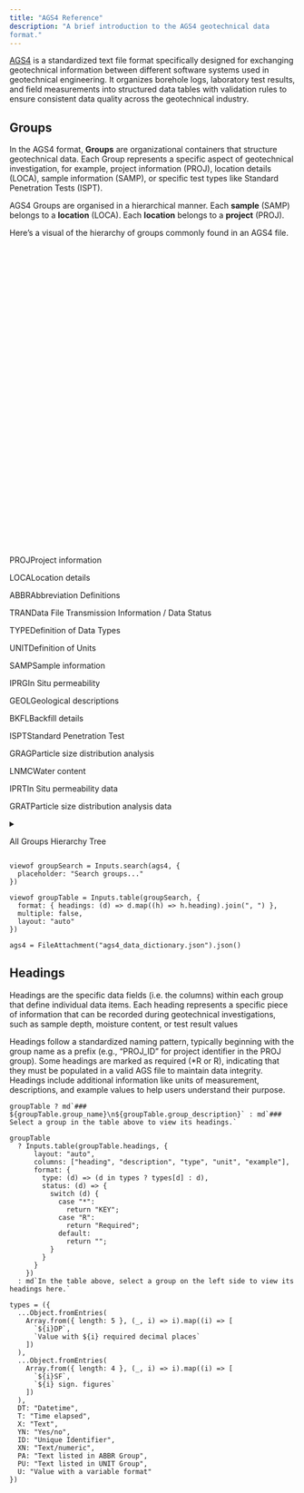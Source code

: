 ```yaml
---
title: "AGS4 Reference"
description: "A brief introduction to the AGS4 geotechnical data
format."
---
```


[AGS4](https://www.ags.org.uk/data-format/ags4-data-format/) is a
standardized text file format specifically designed for exchanging
geotechnical information between different software systems used in
geotechnical engineering. It organizes borehole logs, laboratory test
results, and field measurements into structured data tables with
validation rules to ensure consistent data quality across the
geotechnical industry.

## Groups

In the AGS4 format, **Groups** are organizational containers that
structure geotechnical data. Each Group represents a specific aspect of
geotechnical investigation, for example, project information (PROJ),
location details (LOCA), sample information (SAMP), or specific test
types like Standard Penetration Tests (ISPT).

AGS4 Groups are organised in a hierarchical manner. Each **sample**
(SAMP) belongs to a **location** (LOCA). Each **location** belongs to a
**project** (PROJ).

Here’s a visual of the hierarchy of groups commonly found in an AGS4
file.

<svg viewBox="-12,-24,402,424" style="max-width: 100%; height: auto; font: 13px sans-serif;" xmlns="http://www.w3.org/2000/svg" xmlns:xlink="http://www.w3.org/1999/xlink">

<g fill="none" stroke="#999"><path d="&#10;M0,0&#10;V24&#10;h24&#10;"/><path d="&#10;M0,0&#10;V264&#10;h24&#10;"/><path d="&#10;M0,0&#10;V288&#10;h24&#10;"/><path d="&#10;M0,0&#10;V312&#10;h24&#10;      "/><path d="&#10;M0,0&#10;V336&#10;h24&#10;"/><path d="&#10;M24,24&#10;V48&#10;h24&#10;"/><path d="&#10;M24,24&#10;V144&#10;h24&#10;"/><path d="&#10;M24,24&#10;V192&#10;h24&#10;"/><path d="&#10;M24,24&#10;V216&#10;h24&#10;"/><path d="&#10;M24,24&#10;V240&#10;h24&#10;"/><path d="&#10;M48,48&#10;V72&#10;h24&#10;"/><path d="&#10;M48,48&#10;V120&#10;h24&#10;"/><path d="&#10;M48,144&#10;V168&#10;h24&#10;"/><path d="&#10;M72,72&#10;V96&#10;h24&#10;"/></g><g><g transform="translate(0,0)"><circle cx="0" r="2.5"/><text dy="0.32em" x="6"><tspan font-weight="600">PROJ</tspan><tspan dx="2">Project
information</tspan></text>
<title>

PROJ
</title>

</g><g transform="translate(0,24)"><circle cx="24" r="2.5"/><text dy="0.32em" x="30"><tspan font-weight="600">LOCA</tspan><tspan dx="2">Location
details</tspan></text>
<title>

PROJ/LOCA
</title>

</g><g transform="translate(0,264)"><circle cx="24" r="2.5" fill="#999"/><text dy="0.32em" x="30"><tspan font-weight="600">ABBR</tspan><tspan dx="2">Abbreviation
Definitions</tspan></text>
<title>

PROJ/ABBR
</title>

</g><g transform="translate(0,288)"><circle cx="24" r="2.5" fill="#999"/><text dy="0.32em" x="30"><tspan font-weight="600">TRAN</tspan><tspan dx="2">Data
File Transmission Information / Data Status</tspan></text>
<title>

PROJ/TRAN
</title>

</g><g transform="translate(0,312)"><circle cx="24" r="2.5" fill="#999"/><text dy="0.32em" x="30"><tspan font-weight="600">TYPE</tspan><tspan dx="2">Definition
of Data Types</tspan></text>
<title>

PROJ/TYPE
</title>

</g><g transform="translate(0,336)"><circle cx="24" r="2.5" fill="#999"/><text dy="0.32em" x="30"><tspan font-weight="600">UNIT</tspan><tspan dx="2">Definition
of Units</tspan></text>
<title>

PROJ/UNIT
</title>

</g><g transform="translate(0,48)"><circle cx="48" r="2.5"/><text dy="0.32em" x="54"><tspan font-weight="600">SAMP</tspan><tspan dx="2">Sample
information</tspan></text>
<title>

PROJ/LOCA/SAMP
</title>

</g><g transform="translate(0,144)"><circle cx="48" r="2.5"/><text dy="0.32em" x="54"><tspan font-weight="600">IPRG</tspan><tspan dx="2">In
Situ permeability</tspan></text>
<title>

PROJ/LOCA/IPRG
</title>

</g><g transform="translate(0,192)"><circle cx="48" r="2.5" fill="#999"/><text dy="0.32em" x="54"><tspan font-weight="600">GEOL</tspan><tspan dx="2">Geological
descriptions</tspan></text>
<title>

PROJ/LOCA/GEOL
</title>

</g><g transform="translate(0,216)"><circle cx="48" r="2.5" fill="#999"/><text dy="0.32em" x="54"><tspan font-weight="600">BKFL</tspan><tspan dx="2">Backfill
details</tspan></text>
<title>

PROJ/LOCA/BKFL
</title>

</g><g transform="translate(0,240)"><circle cx="48" r="2.5" fill="#999"/><text dy="0.32em" x="54"><tspan font-weight="600">ISPT</tspan><tspan dx="2">Standard
Penetration Test</tspan></text>
<title>

PROJ/LOCA/ISPT
</title>

</g><g transform="translate(0,72)"><circle cx="72" r="2.5"/><text dy="0.32em" x="78"><tspan font-weight="600">GRAG</tspan><tspan dx="2">Particle
size distribution analysis</tspan></text>
<title>

PROJ/LOCA/SAMP/GRAG
</title>

</g><g transform="translate(0,120)"><circle cx="72" r="2.5" fill="#999"/><text dy="0.32em" x="78"><tspan font-weight="600">LNMC</tspan><tspan dx="2">Water
content</tspan></text>
<title>

PROJ/LOCA/SAMP/LNMC
</title>

</g><g transform="translate(0,168)"><circle cx="72" r="2.5" fill="#999"/><text dy="0.32em" x="78"><tspan font-weight="600">IPRT</tspan><tspan dx="2">In
Situ permeability data</tspan></text>
<title>

PROJ/LOCA/IPRG/IPRT
</title>

</g><g transform="translate(0,96)"><circle cx="96" r="2.5" fill="#999"/><text dy="0.32em" x="102"><tspan font-weight="600">GRAT</tspan><tspan dx="2">Particle
size distribution analysis data</tspan></text>
<title>

PROJ/LOCA/SAMP/GRAG/GRAT
</title>

</g></g>
</svg>

<details>

<summary>

All Groups Hierarchy Tree
</summary>

While AGS defines a load of groups, not all of them are used in every
project. For reference, here is the full hierarchy tree of all groups.

<svg viewBox="-8,-12,404,1264" style="max-width: 100%; height: auto; font: 10px sans-serif; overflow: visible;" xmlns="http://www.w3.org/2000/svg" xmlns:xlink="http://www.w3.org/1999/xlink">

<g fill="none" stroke="#999"><path d="&#10; M0,0&#10; V16&#10; h16&#10;"/><path d="&#10; M0,0&#10; V1152&#10; h16&#10;"/><path d="&#10; M0,0&#10; V1168&#10; h16&#10; "/><path d="&#10; M0,0&#10; V1184&#10; h16&#10; "/><path d="&#10; M0,0&#10; V1200&#10; h16&#10; "/><path d="&#10; M0,0&#10; V1216&#10; h16&#10; "/><path d="&#10; M0,0&#10; V1232&#10; h16&#10; "/><path d="&#10; M16,16&#10; V32&#10; h16&#10; "/><path d="&#10; M32,32&#10; V48&#10; h16&#10; "/><path d="&#10; M32,32&#10; V576&#10; h16&#10; "/><path d="&#10; M32,32&#10; V592&#10; h16&#10; "/><path d="&#10; M32,32&#10; V608&#10; h16&#10; "/><path d="&#10; M32,32&#10; V624&#10; h16&#10; "/><path d="&#10; M32,32&#10; V640&#10; h16&#10; "/><path d="&#10; M32,32&#10; V672&#10; h16&#10; "/><path d="&#10; M32,32&#10; V688&#10; h16&#10; "/><path d="&#10; M32,32&#10; V704&#10; h16&#10; "/><path d="&#10; M32,32&#10; V720&#10; h16&#10; "/><path d="&#10; M32,32&#10; V736&#10; h16&#10; "/><path d="&#10; M32,32&#10; V768&#10; h16&#10; "/><path d="&#10; M32,32&#10; V784&#10; h16&#10; "/><path d="&#10; M32,32&#10; V848&#10; h16&#10; "/><path d="&#10; M32,32&#10; V864&#10; h16&#10; "/><path d="&#10; M32,32&#10; V880&#10; h16&#10; "/><path d="&#10; M32,32&#10; V896&#10; h16&#10; "/><path d="&#10; M32,32&#10; V912&#10; h16&#10; "/><path d="&#10; M32,32&#10; V928&#10; h16&#10; "/><path d="&#10; M32,32&#10; V944&#10; h16&#10; "/><path d="&#10; M32,32&#10; V960&#10; h16&#10; "/><path d="&#10; M32,32&#10; V976&#10; h16&#10; "/><path d="&#10; M32,32&#10; V992&#10; h16&#10; "/><path d="&#10; M32,32&#10; V1008&#10; h16&#10; "/><path d="&#10; M32,32&#10; V1024&#10; h16&#10; "/><path d="&#10; M32,32&#10; V1056&#10; h16&#10; "/><path d="&#10; M32,32&#10; V1072&#10; h16&#10; "/><path d="&#10; M32,32&#10; V1088&#10; h16&#10; "/><path d="&#10; M32,32&#10; V1120&#10; h16&#10; "/><path d="&#10; M32,32&#10; V1136&#10; h16&#10; "/><path d="&#10; M48,48&#10; V64&#10; h16&#10; "/><path d="&#10; M48,48&#10; V80&#10; h16&#10; "/><path d="&#10; M48,48&#10; V96&#10; h16&#10; "/><path d="&#10; M48,48&#10; V112&#10; h16&#10; "/><path d="&#10; M48,48&#10; V128&#10; h16&#10; "/><path d="&#10; M48,48&#10; V144&#10; h16&#10; "/><path d="&#10; M48,48&#10; V160&#10; h16&#10; "/><path d="&#10; M48,48&#10; V176&#10; h16&#10; "/><path d="&#10; M48,48&#10; V192&#10; h16&#10; "/><path d="&#10; M48,48&#10; V208&#10; h16&#10; "/><path d="&#10; M48,48&#10; V224&#10; h16&#10; "/><path d="&#10; M48,48&#10; V240&#10; h16&#10; "/><path d="&#10; M48,48&#10; V272&#10; h16&#10; "/><path d="&#10; M48,48&#10; V288&#10; h16&#10; "/><path d="&#10; M48,48&#10; V320&#10; h16&#10; "/><path d="&#10; M48,48&#10; V352&#10; h16&#10; "/><path d="&#10; M48,48&#10; V432&#10; h16&#10; "/><path d="&#10; M48,48&#10; V448&#10; h16&#10; "/><path d="&#10; M48,48&#10; V464&#10; h16&#10; "/><path d="&#10; M48,48&#10; V480&#10; h16&#10; "/><path d="&#10; M48,48&#10; V512&#10; h16&#10; "/><path d="&#10; M48,48&#10; V528&#10; h16&#10; "/><path d="&#10; M48,48&#10; V544&#10; h16&#10; "/><path d="&#10; M48,640&#10; V656&#10; h16&#10; "/><path d="&#10; M48,736&#10; V752&#10; h16&#10; "/><path d="&#10; M48,784&#10; V800&#10; h16&#10; "/><path d="&#10; M48,784&#10; V832&#10; h16&#10; "/><path d="&#10; M48,1024&#10; V1040&#10; h16&#10; "/><path d="&#10; M48,1088&#10; V1104&#10; h16&#10; "/><path d="&#10; M64,240&#10; V256&#10; h16&#10; "/><path d="&#10; M64,288&#10; V304&#10; h16&#10; "/><path d="&#10; M64,320&#10; V336&#10; h16&#10; "/><path d="&#10; M64,352&#10; V368&#10; h16&#10; "/><path d="&#10; M64,352&#10; V416&#10; h16&#10; "/><path d="&#10; M64,480&#10; V496&#10; h16&#10; "/><path d="&#10; M64,544&#10; V560&#10; h16&#10; "/><path d="&#10; M64,800&#10; V816&#10; h16&#10; "/><path d="&#10; M80,368&#10; V384&#10; h16&#10;"/><path d="&#10; M96,384&#10; V400&#10; h16&#10;"/></g><g><g transform="translate(0,0)"><circle cx="0" r="2"/><text dy="0.32em" x="6"><tspan font-weight="600">AGS4
file</tspan><tspan dx="2">-</tspan></text>
<title>

AGS4 file
</title>

</g><g transform="translate(0,16)"><circle cx="16" r="2"/><text dy="0.32em" x="22"><tspan font-weight="600">PROJ</tspan><tspan dx="2">Project
Information</tspan></text>
<title>

AGS4 file/PROJ
</title>

</g><g transform="translate(0,1152)"><circle cx="16" r="2"/><text dy="0.32em" x="22"><tspan font-weight="600">ABBR</tspan><tspan dx="2">Abbreviation
Definitions</tspan></text>
<title>

AGS4 file/ABBR
</title>

</g><g transform="translate(0,1168)"><circle cx="16" r="2"/><text dy="0.32em" x="22"><tspan font-weight="600">DICT</tspan><tspan dx="2">User
Defined Groups and Headings</tspan></text>
<title>

AGS4 file/DICT
</title>

</g><g transform="translate(0,1184)"><circle cx="16" r="2"/><text dy="0.32em" x="22"><tspan font-weight="600">FILE</tspan><tspan dx="2">Associated
Files</tspan></text>
<title>

AGS4 file/FILE
</title>

</g><g transform="translate(0,1200)"><circle cx="16" r="2"/><text dy="0.32em" x="22"><tspan font-weight="600">TRAN</tspan><tspan dx="2">Data
File Transmission Information / Data Status</tspan></text>
<title>

AGS4 file/TRAN
</title>

</g><g transform="translate(0,1216)"><circle cx="16" r="2"/><text dy="0.32em" x="22"><tspan font-weight="600">TYPE</tspan><tspan dx="2">Definition
of Data Types</tspan></text>
<title>

AGS4 file/TYPE
</title>

</g><g transform="translate(0,1232)"><circle cx="16" r="2"/><text dy="0.32em" x="22"><tspan font-weight="600">UNIT</tspan><tspan dx="2">Definition
of Units</tspan></text>
<title>

AGS4 file/UNIT
</title>

</g><g transform="translate(0,32)"><circle cx="32" r="2"/><text dy="0.32em" x="38"><tspan font-weight="600">LOCA</tspan><tspan dx="2">Location
Details</tspan></text>
<title>

AGS4 file/PROJ/LOCA
</title>

</g><g transform="translate(0,48)"><circle cx="48" r="2"/><text dy="0.32em" x="54"><tspan font-weight="600">SAMP</tspan><tspan dx="2">Sample
Information</tspan></text>
<title>

AGS4 file/PROJ/LOCA/SAMP
</title>

</g><g transform="translate(0,576)"><circle cx="48" r="2"/><text dy="0.32em" x="54"><tspan font-weight="600">BKFL</tspan><tspan dx="2">Exploratory
Hole Backfill Details</tspan></text>
<title>

AGS4 file/PROJ/LOCA/BKFL
</title>

</g><g transform="translate(0,592)"><circle cx="48" r="2"/><text dy="0.32em" x="54"><tspan font-weight="600">CDIA</tspan><tspan dx="2">Casing
Diameter by Depth</tspan></text>
<title>

AGS4 file/PROJ/LOCA/CDIA
</title>

</g><g transform="translate(0,608)"><circle cx="48" r="2"/><text dy="0.32em" x="54"><tspan font-weight="600">CHIS</tspan><tspan dx="2">Chiselling
Details</tspan></text>
<title>

AGS4 file/PROJ/LOCA/CHIS
</title>

</g><g transform="translate(0,624)"><circle cx="48" r="2"/><text dy="0.32em" x="54"><tspan font-weight="600">CORE</tspan><tspan dx="2">Coring
Information</tspan></text>
<title>

AGS4 file/PROJ/LOCA/CORE
</title>

</g><g transform="translate(0,640)"><circle cx="48" r="2"/><text dy="0.32em" x="54"><tspan font-weight="600">DCPG</tspan><tspan dx="2">Dynamic
Cone Penetrometer Tests - General</tspan></text>
<title>

AGS4 file/PROJ/LOCA/DCPG
</title>

</g><g transform="translate(0,672)"><circle cx="48" r="2"/><text dy="0.32em" x="54"><tspan font-weight="600">DETL</tspan><tspan dx="2">Stratum
Detail Descriptions</tspan></text>
<title>

AGS4 file/PROJ/LOCA/DETL
</title>

</g><g transform="translate(0,688)"><circle cx="48" r="2"/><text dy="0.32em" x="54"><tspan font-weight="600">DISC</tspan><tspan dx="2">Discontinuity
Data</tspan></text>
<title>

AGS4 file/PROJ/LOCA/DISC
</title>

</g><g transform="translate(0,704)"><circle cx="48" r="2"/><text dy="0.32em" x="54"><tspan font-weight="600">DLOG</tspan><tspan dx="2">Driller
Geological Description</tspan></text>
<title>

AGS4 file/PROJ/LOCA/DLOG
</title>

</g><g transform="translate(0,720)"><circle cx="48" r="2"/><text dy="0.32em" x="54"><tspan font-weight="600">DOBS</tspan><tspan dx="2">Drilling/Advancement
Observations & Parameters</tspan></text>
<title>

AGS4 file/PROJ/LOCA/DOBS
</title>

</g><g transform="translate(0,736)"><circle cx="48" r="2"/><text dy="0.32em" x="54"><tspan font-weight="600">DPRG</tspan><tspan dx="2">Dynamic
Probe Tests - General</tspan></text>
<title>

AGS4 file/PROJ/LOCA/DPRG
</title>

</g><g transform="translate(0,768)"><circle cx="48" r="2"/><text dy="0.32em" x="54"><tspan font-weight="600">DREM</tspan><tspan dx="2">Depth
Related Remarks</tspan></text>
<title>

AGS4 file/PROJ/LOCA/DREM
</title>

</g><g transform="translate(0,784)"><circle cx="48" r="2"/><text dy="0.32em" x="54"><tspan font-weight="600">FGHG</tspan><tspan dx="2">Field
Geohydraulic Testing - General</tspan></text>
<title>

AGS4 file/PROJ/LOCA/FGHG
</title>

</g><g transform="translate(0,848)"><circle cx="48" r="2"/><text dy="0.32em" x="54"><tspan font-weight="600">FLSH</tspan><tspan dx="2">Drilling
Flush Details</tspan></text>
<title>

AGS4 file/PROJ/LOCA/FLSH
</title>

</g><g transform="translate(0,864)"><circle cx="48" r="2"/><text dy="0.32em" x="54"><tspan font-weight="600">FRAC</tspan><tspan dx="2">Fracture
Spacing</tspan></text>
<title>

AGS4 file/PROJ/LOCA/FRAC
</title>

</g><g transform="translate(0,880)"><circle cx="48" r="2"/><text dy="0.32em" x="54"><tspan font-weight="600">GEOL</tspan><tspan dx="2">Field
Geological Descriptions</tspan></text>
<title>

AGS4 file/PROJ/LOCA/GEOL
</title>

</g><g transform="translate(0,896)"><circle cx="48" r="2"/><text dy="0.32em" x="54"><tspan font-weight="600">HDIA</tspan><tspan dx="2">Hole
Diameter by Depth</tspan></text>
<title>

AGS4 file/PROJ/LOCA/HDIA
</title>

</g><g transform="translate(0,912)"><circle cx="48" r="2"/><text dy="0.32em" x="54"><tspan font-weight="600">HDPH</tspan><tspan dx="2">Depth
Related Exploratory Hole Information</tspan></text>
<title>

AGS4 file/PROJ/LOCA/HDPH
</title>

</g><g transform="translate(0,928)"><circle cx="48" r="2"/><text dy="0.32em" x="54"><tspan font-weight="600">HORN</tspan><tspan dx="2">Exploratory
Hole Orientation and Inclination</tspan></text>
<title>

AGS4 file/PROJ/LOCA/HORN
</title>

</g><g transform="translate(0,944)"><circle cx="48" r="2"/><text dy="0.32em" x="54"><tspan font-weight="600">ICBR</tspan><tspan dx="2">In
Situ California Bearing Ratio Tests</tspan></text>
<title>

AGS4 file/PROJ/LOCA/ICBR
</title>

</g><g transform="translate(0,960)"><circle cx="48" r="2"/><text dy="0.32em" x="54"><tspan font-weight="600">IDEN</tspan><tspan dx="2">In
Situ Density Tests</tspan></text>
<title>

AGS4 file/PROJ/LOCA/IDEN
</title>

</g><g transform="translate(0,976)"><circle cx="48" r="2"/><text dy="0.32em" x="54"><tspan font-weight="600">IFID</tspan><tspan dx="2">On
Site Volatile Headspace Testing Using Flame Ionisation
Detector</tspan></text>
<title>

AGS4 file/PROJ/LOCA/IFID
</title>

</g><g transform="translate(0,992)"><circle cx="48" r="2"/><text dy="0.32em" x="54"><tspan font-weight="600">IPEN</tspan><tspan dx="2">In
Situ Hand Penetrometer Tests</tspan></text>
<title>

AGS4 file/PROJ/LOCA/IPEN
</title>

</g><g transform="translate(0,1008)"><circle cx="48" r="2"/><text dy="0.32em" x="54"><tspan font-weight="600">IPID</tspan><tspan dx="2">On
Site Volatile Headspace Testing by Photo Ionisation
Detector</tspan></text>
<title>

AGS4 file/PROJ/LOCA/IPID
</title>

</g><g transform="translate(0,1024)"><circle cx="48" r="2"/><text dy="0.32em" x="54"><tspan font-weight="600">IPRG</tspan><tspan dx="2">In
Situ Permeability Tests - General</tspan></text>
<title>

AGS4 file/PROJ/LOCA/IPRG
</title>

</g><g transform="translate(0,1056)"><circle cx="48" r="2"/><text dy="0.32em" x="54"><tspan font-weight="600">IRDX</tspan><tspan dx="2">In
Situ Redox Tests</tspan></text>
<title>

AGS4 file/PROJ/LOCA/IRDX
</title>

</g><g transform="translate(0,1072)"><circle cx="48" r="2"/><text dy="0.32em" x="54"><tspan font-weight="600">IRES</tspan><tspan dx="2">In
Situ Resistivity Tests</tspan></text>
<title>

AGS4 file/PROJ/LOCA/IRES
</title>

</g><g transform="translate(0,1088)"><circle cx="48" r="2"/><text dy="0.32em" x="54"><tspan font-weight="600">ISAG</tspan><tspan dx="2">Soakaway
Tests - General</tspan></text>
<title>

AGS4 file/PROJ/LOCA/ISAG
</title>

</g><g transform="translate(0,1120)"><circle cx="48" r="2"/><text dy="0.32em" x="54"><tspan font-weight="600">ISPT</tspan><tspan dx="2">Standard
Penetration Test Results</tspan></text>
<title>

AGS4 file/PROJ/LOCA/ISPT
</title>

</g><g transform="translate(0,1136)"><circle cx="48" r="2"/><text dy="0.32em" x="54"><tspan font-weight="600">IVAN</tspan><tspan dx="2">In
Situ Vane Tests</tspan></text>
<title>

AGS4 file/PROJ/LOCA/IVAN
</title>

</g><g transform="translate(0,64)"><circle cx="64" r="2"/><text dy="0.32em" x="70"><tspan font-weight="600">AAVT</tspan><tspan dx="2">Aggregate
Abrasion Tests</tspan></text>
<title>

AGS4 file/PROJ/LOCA/SAMP/AAVT
</title>

</g><g transform="translate(0,80)"><circle cx="64" r="2"/><text dy="0.32em" x="70"><tspan font-weight="600">ACVT</tspan><tspan dx="2">Aggregate
Crushing Value Tests</tspan></text>
<title>

AGS4 file/PROJ/LOCA/SAMP/ACVT
</title>

</g><g transform="translate(0,96)"><circle cx="64" r="2"/><text dy="0.32em" x="70"><tspan font-weight="600">AELO
</tspan><tspan dx="2">-</tspan></text>
<title>

AGS4 file/PROJ/LOCA/SAMP/AELO
</title>

</g><g transform="translate(0,112)"><circle cx="64" r="2"/><text dy="0.32em" x="70"><tspan font-weight="600">AFLK</tspan><tspan dx="2">Aggregate
Flakiness Tests</tspan></text>
<title>

AGS4 file/PROJ/LOCA/SAMP/AFLK
</title>

</g><g transform="translate(0,128)"><circle cx="64" r="2"/><text dy="0.32em" x="70"><tspan font-weight="600">AIVT</tspan><tspan dx="2">Aggregate
Impact Value Tests</tspan></text>
<title>

AGS4 file/PROJ/LOCA/SAMP/AIVT
</title>

</g><g transform="translate(0,144)"><circle cx="64" r="2"/><text dy="0.32em" x="70"><tspan font-weight="600">ALOS</tspan><tspan dx="2">Los
Angeles Abrasion Tests</tspan></text>
<title>

AGS4 file/PROJ/LOCA/SAMP/ALOS
</title>

</g><g transform="translate(0,160)"><circle cx="64" r="2"/><text dy="0.32em" x="70"><tspan font-weight="600">APSV</tspan><tspan dx="2">Aggregate
Polished Stone Tests</tspan></text>
<title>

AGS4 file/PROJ/LOCA/SAMP/APSV
</title>

</g><g transform="translate(0,176)"><circle cx="64" r="2"/><text dy="0.32em" x="70"><tspan font-weight="600">ARTW</tspan><tspan dx="2">Aggregate
Determination of the Resistance to Wear (micro-Deval)</tspan></text>
<title>

AGS4 file/PROJ/LOCA/SAMP/ARTW
</title>

</g><g transform="translate(0,192)"><circle cx="64" r="2"/><text dy="0.32em" x="70"><tspan font-weight="600">ASDI</tspan><tspan dx="2">Slake
Durability Index Tests</tspan></text>
<title>

AGS4 file/PROJ/LOCA/SAMP/ASDI
</title>

</g><g transform="translate(0,208)"><circle cx="64" r="2"/><text dy="0.32em" x="70"><tspan font-weight="600">ASNS</tspan><tspan dx="2">Aggregate
Soundness Tests</tspan></text>
<title>

AGS4 file/PROJ/LOCA/SAMP/ASNS
</title>

</g><g transform="translate(0,224)"><circle cx="64" r="2"/><text dy="0.32em" x="70"><tspan font-weight="600">AWAD</tspan><tspan dx="2">Aggregate
Water Absorption Tests</tspan></text>
<title>

AGS4 file/PROJ/LOCA/SAMP/AWAD
</title>

</g><g transform="translate(0,240)"><circle cx="64" r="2"/><text dy="0.32em" x="70"><tspan font-weight="600">CBRG</tspan><tspan dx="2">California
Bearing Ratio Tests - General</tspan></text>
<title>

AGS4 file/PROJ/LOCA/SAMP/CBRG
</title>

</g><g transform="translate(0,272)"><circle cx="64" r="2"/><text dy="0.32em" x="70"><tspan font-weight="600">CHOC</tspan><tspan dx="2">Chain
of Custody Information</tspan></text>
<title>

AGS4 file/PROJ/LOCA/SAMP/CHOC
</title>

</g><g transform="translate(0,288)"><circle cx="64" r="2"/><text dy="0.32em" x="70"><tspan font-weight="600">CMPG</tspan><tspan dx="2">Compaction
Tests - General</tspan></text>
<title>

AGS4 file/PROJ/LOCA/SAMP/CMPG
</title>

</g><g transform="translate(0,320)"><circle cx="64" r="2"/><text dy="0.32em" x="70"><tspan font-weight="600">CONG</tspan><tspan dx="2">Consolidation
Tests - General</tspan></text>
<title>

AGS4 file/PROJ/LOCA/SAMP/CONG
</title>

</g><g transform="translate(0,352)"><circle cx="64" r="2"/><text dy="0.32em" x="70"><tspan font-weight="600">CTRG</tspan><tspan dx="2">Cyclic
Triaxial Test - General</tspan></text>
<title>

AGS4 file/PROJ/LOCA/SAMP/CTRG
</title>

</g><g transform="translate(0,432)"><circle cx="64" r="2"/><text dy="0.32em" x="70"><tspan font-weight="600">ECTN</tspan><tspan dx="2">Sample
Container Details</tspan></text>
<title>

AGS4 file/PROJ/LOCA/SAMP/ECTN
</title>

</g><g transform="translate(0,448)"><circle cx="64" r="2"/><text dy="0.32em" x="70"><tspan font-weight="600">ELRG</tspan><tspan dx="2">Environmental
Laboratory Reporting</tspan></text>
<title>

AGS4 file/PROJ/LOCA/SAMP/ELRG
</title>

</g><g transform="translate(0,464)"><circle cx="64" r="2"/><text dy="0.32em" x="70"><tspan font-weight="600">ERES</tspan><tspan dx="2">Environmental
Contaminant Testing</tspan></text>
<title>

AGS4 file/PROJ/LOCA/SAMP/ERES
</title>

</g><g transform="translate(0,480)"><circle cx="64" r="2"/><text dy="0.32em" x="70"><tspan font-weight="600">ESCG</tspan><tspan dx="2">Effective
Stress Consolidation Tests - General</tspan></text>
<title>

AGS4 file/PROJ/LOCA/SAMP/ESCG
</title>

</g><g transform="translate(0,512)"><circle cx="64" r="2"/><text dy="0.32em" x="70"><tspan font-weight="600">FRST</tspan><tspan dx="2">Frost
Susceptibility Tests</tspan></text>
<title>

AGS4 file/PROJ/LOCA/SAMP/FRST
</title>

</g><g transform="translate(0,528)"><circle cx="64" r="2"/><text dy="0.32em" x="70"><tspan font-weight="600">GCHM</tspan><tspan dx="2">Geotechnical
Chemistry Testing</tspan></text>
<title>

AGS4 file/PROJ/LOCA/SAMP/GCHM
</title>

</g><g transform="translate(0,544)"><circle cx="64" r="2"/><text dy="0.32em" x="70"><tspan font-weight="600">GRAG</tspan><tspan dx="2">Particle
Size Distribution Analysis - General</tspan></text>
<title>

AGS4 file/PROJ/LOCA/SAMP/GRAG
</title>

</g><g transform="translate(0,656)"><circle cx="64" r="2"/><text dy="0.32em" x="70"><tspan font-weight="600">DCPT</tspan><tspan dx="2">Dynamic
Cone Penetrometer Tests - Data</tspan></text>
<title>

AGS4 file/PROJ/LOCA/DCPG/DCPT
</title>

</g><g transform="translate(0,752)"><circle cx="64" r="2"/><text dy="0.32em" x="70"><tspan font-weight="600">DPRB</tspan><tspan dx="2">Dynamic
Probe Tests - Data</tspan></text>
<title>

AGS4 file/PROJ/LOCA/DPRG/DPRB
</title>

</g><g transform="translate(0,800)"><circle cx="64" r="2"/><text dy="0.32em" x="70"><tspan font-weight="600">FGHI</tspan><tspan dx="2">Field
Geohydraulic Testing - Instrumentation Details</tspan></text>
<title>

AGS4 file/PROJ/LOCA/FGHG/FGHI
</title>

</g><g transform="translate(0,832)"><circle cx="64" r="2"/><text dy="0.32em" x="70"><tspan font-weight="600">FGHS</tspan><tspan dx="2">Field
Geohydraulic Testing - Test Results (per stage)</tspan></text>
<title>

AGS4 file/PROJ/LOCA/FGHG/FGHS
</title>

</g><g transform="translate(0,1040)"><circle cx="64" r="2"/><text dy="0.32em" x="70"><tspan font-weight="600">IPRT</tspan><tspan dx="2">In
Situ Permeability Tests - Data</tspan></text>
<title>

AGS4 file/PROJ/LOCA/IPRG/IPRT
</title>

</g><g transform="translate(0,1104)"><circle cx="64" r="2"/><text dy="0.32em" x="70"><tspan font-weight="600">ISAT</tspan><tspan dx="2">Soakaway
Tests - Data</tspan></text>
<title>

AGS4 file/PROJ/LOCA/ISAG/ISAT
</title>

</g><g transform="translate(0,256)"><circle cx="80" r="2"/><text dy="0.32em" x="86"><tspan font-weight="600">CBRT</tspan><tspan dx="2">California
Bearing Ratio Tests - Data</tspan></text>
<title>

AGS4 file/PROJ/LOCA/SAMP/CBRG/CBRT
</title>

</g><g transform="translate(0,304)"><circle cx="80" r="2"/><text dy="0.32em" x="86"><tspan font-weight="600">CMPT</tspan><tspan dx="2">Compaction
Tests - Data</tspan></text>
<title>

AGS4 file/PROJ/LOCA/SAMP/CMPG/CMPT
</title>

</g><g transform="translate(0,336)"><circle cx="80" r="2"/><text dy="0.32em" x="86"><tspan font-weight="600">CONS</tspan><tspan dx="2">Consolidation
Tests - Data</tspan></text>
<title>

AGS4 file/PROJ/LOCA/SAMP/CONG/CONS
</title>

</g><g transform="translate(0,368)"><circle cx="80" r="2"/><text dy="0.32em" x="86"><tspan font-weight="600">CTRC</tspan><tspan dx="2">Cyclic
Triaxial Tests - Consolidation</tspan></text>
<title>

AGS4 file/PROJ/LOCA/SAMP/CTRG/CTRC
</title>

</g><g transform="translate(0,416)"><circle cx="80" r="2"/><text dy="0.32em" x="86"><tspan font-weight="600">CTRS</tspan><tspan dx="2">Cyclic
Triaxial Test - Saturation</tspan></text>
<title>

AGS4 file/PROJ/LOCA/SAMP/CTRG/CTRS
</title>

</g><g transform="translate(0,496)"><circle cx="80" r="2"/><text dy="0.32em" x="86"><tspan font-weight="600">ESCT</tspan><tspan dx="2">Effective
Stress Consolidation Tests - Data</tspan></text>
<title>

AGS4 file/PROJ/LOCA/SAMP/ESCG/ESCT
</title>

</g><g transform="translate(0,560)"><circle cx="80" r="2"/><text dy="0.32em" x="86"><tspan font-weight="600">GRAT</tspan><tspan dx="2">Particle
Size Distribution Analysis - Data</tspan></text>
<title>

AGS4 file/PROJ/LOCA/SAMP/GRAG/GRAT
</title>

</g><g transform="translate(0,816)"><circle cx="80" r="2"/><text dy="0.32em" x="86"><tspan font-weight="600">FGHT</tspan><tspan dx="2">Field
Geohydraulic Testing - Data</tspan></text>
<title>

AGS4 file/PROJ/LOCA/FGHG/FGHI/FGHT
</title>

</g><g transform="translate(0,384)"><circle cx="96" r="2"/><text dy="0.32em" x="102"><tspan font-weight="600">CTRP</tspan><tspan dx="2">Cyclic
Triaxial Test - Derived Parameters</tspan></text>
<title>

AGS4 file/PROJ/LOCA/SAMP/CTRG/CTRC/CTRP
</title>

</g><g transform="translate(0,400)"><circle cx="112" r="2"/><text dy="0.32em" x="118"><tspan font-weight="600">CTRD</tspan><tspan dx="2">Cyclic
Triaxial Tests - Data</tspan></text>
<title>

AGS4 file/PROJ/LOCA/SAMP/CTRG/CTRC/CTRP/CTRD
</title>

</g></g>
</svg>

</details>

``` {ojs}
viewof groupSearch = Inputs.search(ags4, {
  placeholder: "Search groups..."
})
```

``` {ojs}
viewof groupTable = Inputs.table(groupSearch, {
  format: { headings: (d) => d.map((h) => h.heading).join(", ") },
  multiple: false,
  layout: "auto"
})
```

``` {ojs}
ags4 = FileAttachment("ags4_data_dictionary.json").json()
```

## Headings

Headings are the specific data fields (i.e. the columns) within each
group that define individual data items. Each heading represents a
specific piece of information that can be recorded during geotechnical
investigations, such as sample depth, moisture content, or test result
values

Headings follow a standardized naming pattern, typically beginning with
the group name as a prefix (e.g., “PROJ_ID” for project identifier in
the PROJ group). Some headings are marked as required (\*R or R),
indicating that they must be populated in a valid AGS file to maintain
data integrity. Headings include additional information like units of
measurement, descriptions, and example values to help users understand
their purpose.

``` {ojs}
groupTable ? md`### ${groupTable.group_name}\n${groupTable.group_description}` : md`### Select a group in the table above to view its headings.`
```

``` {ojs}
groupTable
  ? Inputs.table(groupTable.headings, {
      layout: "auto",
      columns: ["heading", "description", "type", "unit", "example"],
      format: {
        type: (d) => (d in types ? types[d] : d),
        status: (d) => {
          switch (d) {
            case "*":
              return "KEY";
            case "R":
              return "Required";
            default:
              return "";
          }
        }
      }
    })
  : md`In the table above, select a group on the left side to view its headings here.`
```

``` {ojs}
types = ({
  ...Object.fromEntries(
    Array.from({ length: 5 }, (_, i) => i).map((i) => [
      `${i}DP`,
      `Value with ${i} required decimal places`
    ])
  ),
  ...Object.fromEntries(
    Array.from({ length: 4 }, (_, i) => i).map((i) => [
      `${i}SF`,
      `${i} sign. figures`
    ])
  ),
  DT: "Datetime",
  T: "Time elapsed",
  X: "Text",
  YN: "Yes/no",
  ID: "Unique Identifier",
  XN: "Text/numeric",
  PA: "Text listed in ABBR Group",
  PU: "Text listed in UNIT Group",
  U: "Value with a variable format"
})
```

